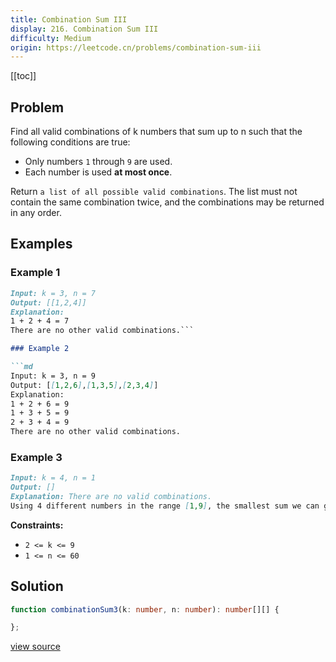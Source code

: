 ```yaml
---
title: Combination Sum III
display: 216. Combination Sum III
difficulty: Medium
origin: https://leetcode.cn/problems/combination-sum-iii
---
```


[[toc]]

## Problem

Find all valid combinations of k numbers that sum up to n such that the following conditions are true:

- Only numbers <code>1</code> through <code>9</code> are used.
- Each number is used **at most once**.

Return `a list of all possible valid combinations`. The list must not contain the same combination twice, and the combinations may be returned in any order.

## Examples

### Example 1

```md
Input: k = 3, n = 7
Output: [[1,2,4]]
Explanation:
1 + 2 + 4 = 7
There are no other valid combinations.```

### Example 2

```md
Input: k = 3, n = 9
Output: [[1,2,6],[1,3,5],[2,3,4]]
Explanation:
1 + 2 + 6 = 9
1 + 3 + 5 = 9
2 + 3 + 4 = 9
There are no other valid combinations.
```

### Example 3

```md
Input: k = 4, n = 1
Output: []
Explanation: There are no valid combinations.
Using 4 different numbers in the range [1,9], the smallest sum we can get is 1+2+3+4 = 10 and since 10 &gt; 1, there are no valid combination.
```

**Constraints:**

- <code>2 &lt;= k &lt;= 9</code>
- <code>1 &lt;= n &lt;= 60</code>

## Solution

```ts
function combinationSum3(k: number, n: number): number[][] {

};
```

[view source](https://leetcode.cn/problems/combination-sum-iii)
